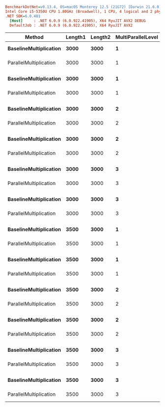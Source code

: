 ``` ini

BenchmarkDotNet=v0.13.4, OS=macOS Monterey 12.5 (21G72) [Darwin 21.6.0]
Intel Core i5-5350U CPU 1.80GHz (Broadwell), 1 CPU, 4 logical and 2 physical cores
.NET SDK=6.0.401
  [Host]     : .NET 6.0.9 (6.0.922.41905), X64 RyuJIT AVX2 DEBUG
  DefaultJob : .NET 6.0.9 (6.0.922.41905), X64 RyuJIT AVX2


```
|                 Method | Length1 | Length2 | MultiParallelLevel | AddParallelLevel | DensityLevel |       Mean |     Error |      StdDev |     Median | Ratio | RatioSD |
|----------------------- |-------- |-------- |------------------- |----------------- |------------- |-----------:|----------:|------------:|-----------:|------:|--------:|
| **BaselineMultiplication** |    **3000** |    **3000** |                  **1** |                **0** |            **5** |   **644.9 ms** |  **12.89 ms** |    **22.91 ms** |   **641.3 ms** |  **1.00** |    **0.00** |
| ParallelMultiplication |    3000 |    3000 |                  1 |                0 |            5 |   591.6 ms |  11.78 ms |    22.98 ms |   591.0 ms |  0.92 |    0.05 |
|                        |         |         |                    |                  |              |            |           |             |            |       |         |
| **BaselineMultiplication** |    **3000** |    **3000** |                  **1** |                **0** |           **90** | **3,321.6 ms** |  **64.91 ms** |    **77.28 ms** | **3,305.3 ms** |  **1.00** |    **0.00** |
| ParallelMultiplication |    3000 |    3000 |                  1 |                0 |           90 | 3,147.9 ms |  60.62 ms |    59.53 ms | 3,142.0 ms |  0.95 |    0.03 |
|                        |         |         |                    |                  |              |            |           |             |            |       |         |
| **BaselineMultiplication** |    **3000** |    **3000** |                  **2** |                **0** |            **5** |   **649.3 ms** |  **12.57 ms** |    **21.68 ms** |   **643.7 ms** |  **1.00** |    **0.00** |
| ParallelMultiplication |    3000 |    3000 |                  2 |                0 |            5 |   630.3 ms |  22.29 ms |    64.32 ms |   611.2 ms |  0.97 |    0.10 |
|                        |         |         |                    |                  |              |            |           |             |            |       |         |
| **BaselineMultiplication** |    **3000** |    **3000** |                  **2** |                **0** |           **90** | **3,201.2 ms** |  **54.23 ms** |    **48.08 ms** | **3,199.1 ms** |  **1.00** |    **0.00** |
| ParallelMultiplication |    3000 |    3000 |                  2 |                0 |           90 | 3,467.3 ms |  54.02 ms |    47.89 ms | 3,464.2 ms |  1.08 |    0.02 |
|                        |         |         |                    |                  |              |            |           |             |            |       |         |
| **BaselineMultiplication** |    **3000** |    **3000** |                  **3** |                **0** |            **5** |   **645.3 ms** |  **12.51 ms** |    **17.94 ms** |   **646.1 ms** |  **1.00** |    **0.00** |
| ParallelMultiplication |    3000 |    3000 |                  3 |                0 |            5 |   750.4 ms |  18.86 ms |    55.31 ms |   743.2 ms |  1.17 |    0.09 |
|                        |         |         |                    |                  |              |            |           |             |            |       |         |
| **BaselineMultiplication** |    **3000** |    **3000** |                  **3** |                **0** |           **90** | **4,435.4 ms** | **433.58 ms** | **1,278.41 ms** | **3,504.3 ms** |  **1.00** |    **0.00** |
| ParallelMultiplication |    3000 |    3000 |                  3 |                0 |           90 | 5,374.3 ms | 323.47 ms |   829.17 ms | 5,811.9 ms |  1.23 |    0.46 |
|                        |         |         |                    |                  |              |            |           |             |            |       |         |
| **BaselineMultiplication** |    **3500** |    **3000** |                  **1** |                **0** |            **5** |   **753.9 ms** |  **15.03 ms** |    **22.95 ms** |   **747.0 ms** |  **1.00** |    **0.00** |
| ParallelMultiplication |    3500 |    3000 |                  1 |                0 |            5 |   677.7 ms |  13.26 ms |    19.43 ms |   677.7 ms |  0.90 |    0.03 |
|                        |         |         |                    |                  |              |            |           |             |            |       |         |
| **BaselineMultiplication** |    **3500** |    **3000** |                  **1** |                **0** |           **90** | **3,855.2 ms** |  **48.57 ms** |    **45.43 ms** | **3,848.1 ms** |  **1.00** |    **0.00** |
| ParallelMultiplication |    3500 |    3000 |                  1 |                0 |           90 | 3,485.8 ms |  68.50 ms |    81.55 ms | 3,489.8 ms |  0.91 |    0.02 |
|                        |         |         |                    |                  |              |            |           |             |            |       |         |
| **BaselineMultiplication** |    **3500** |    **3000** |                  **2** |                **0** |            **5** |   **750.4 ms** |  **14.79 ms** |    **27.05 ms** |   **747.4 ms** |  **1.00** |    **0.00** |
| ParallelMultiplication |    3500 |    3000 |                  2 |                0 |            5 |   693.8 ms |  13.82 ms |    24.57 ms |   693.9 ms |  0.93 |    0.05 |
|                        |         |         |                    |                  |              |            |           |             |            |       |         |
| **BaselineMultiplication** |    **3500** |    **3000** |                  **2** |                **0** |           **90** | **3,818.6 ms** |  **64.80 ms** |    **60.61 ms** | **3,820.8 ms** |  **1.00** |    **0.00** |
| ParallelMultiplication |    3500 |    3000 |                  2 |                0 |           90 | 4,279.1 ms |  62.83 ms |    58.77 ms | 4,291.9 ms |  1.12 |    0.02 |
|                        |         |         |                    |                  |              |            |           |             |            |       |         |
| **BaselineMultiplication** |    **3500** |    **3000** |                  **3** |                **0** |            **5** |   **746.1 ms** |  **14.72 ms** |    **22.48 ms** |   **741.8 ms** |  **1.00** |    **0.00** |
| ParallelMultiplication |    3500 |    3000 |                  3 |                0 |            5 |   962.6 ms |  26.70 ms |    78.71 ms |   946.6 ms |  1.31 |    0.11 |
|                        |         |         |                    |                  |              |            |           |             |            |       |         |
| **BaselineMultiplication** |    **3500** |    **3000** |                  **3** |                **0** |           **90** | **3,834.6 ms** |  **71.40 ms** |    **66.79 ms** | **3,811.9 ms** |  **1.00** |    **0.00** |
| ParallelMultiplication |    3500 |    3000 |                  3 |                0 |           90 | 7,365.0 ms | 302.08 ms |   890.69 ms | 7,727.4 ms |  1.64 |    0.29 |
